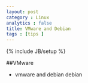 ```yaml
---
layout: post
category : Linux  
analytics : false
title: VMware and Debian  
tags : [tips ]
---
```

{% include JB/setup %}

##VMware 
+ vmware and debian 
		debian 

